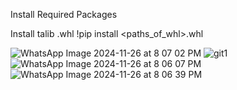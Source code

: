 Install Required Packages 

Install talib .whl 
!pip install <paths_of_whl>.whl

![WhatsApp Image 2024-11-26 at 8 07 02 PM](https://github.com/user-attachments/assets/1b4aef8e-a3eb-44e9-a02b-fd3e60e58907)
![git1](https://github.com/user-attachments/assets/1eb796eb-e45d-42af-a2a6-a53b9c7915eb)
![WhatsApp Image 2024-11-26 at 8 06 07 PM](https://github.com/user-attachments/assets/9727c919-aeb6-4a85-a803-65427a198a5d)
![WhatsApp Image 2024-11-26 at 8 06 39 PM](https://github.com/user-attachments/assets/153b9046-0a58-47a2-9e17-ad654a72fe75)
